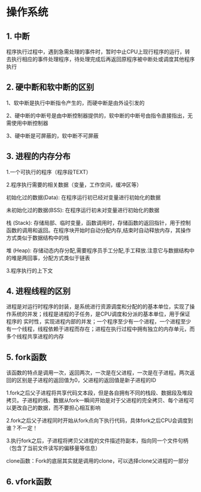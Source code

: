 # 操作系统

## 1. 中断

程序执行过程中，遇到急需处理的事件时，暂时中止CPU上现行程序的运行，转去执行相应的事件处理程序，待处理完成后再返回原程序被中断处或调度其他程序执行

## 2. 硬中断和软中断的区别

1、软中断是执行中断指令产生的，而硬中断是由外设引发的

2、硬中断的中断号是由中断控制器提供的，软中断的中断号由指令直接指出，无需使用中断控制器

3、硬中断是可屏蔽的，软中断不可屏蔽

## 3. 进程的内存分布

1.一个可执行的程序（程序段TEXT）

2.程序执行需要的相关数据（变量，工作空间，缓冲区等）

初始化过的数据(Data): 在程序运行初已经对变量进行初始化的数据

未初始化过的数据(BSS): 在程序运行初未对变量进行初始化的数据

栈 (Stack): 存储局部、临时变量，函数调用时，存储函数的返回指针，用于控制函数的调用和返回。在程序块开始时自动分配内存,结束时自动释放内存，其操作方式类似于数据结构中的栈

堆 (Heap): 存储动态内存分配,需要程序员手工分配,手工释放.注意它与数据结构中的堆是两回事，分配方式类似于链表

3.程序执行的上下文

## 4. 进程线程的区别

进程是对运行时程序的封装，是系统进行资源调度和分配的的基本单位，实现了操作系统的并发；线程是进程的子任务，是CPU调度和分派的基本单位，用于保证程序的 实时性，实现进程内部的并发；一个程序至少有一个进程，一个进程至少有一个线程，线程依赖于进程而存在；进程在执行过程中拥有独立的内存单元，而多个线程共享进程的内存

## 5. fork函数

该函数的特点是调用一次，返回两次，一次是在父进程，一次是在子进程。两次返回的区别是子进程的返回值为0，父进程的返回值是新子进程的ID

1.fork之后父子进程将共享代码文本段，但是各自拥有不同的栈段、数据段及堆段拷贝。子进程的栈、数据从fork一瞬间开始是对于父进程的完全拷贝、每个进程可以更改自己的数据，而不要担心相互影响

2.fork之后父子进程同时开始从fork点向下执行代码，具体fork之后CPU会调度到谁？不一定！

3.执行fork之后，子进程将拷贝父进程的文件描述符副本，指向同一个文件句柄（包含了当前文件读写的偏移量等信息）

clone函数：Fork的底层其实就是调用的clone，可以选择clone父进程的一部分

## 6. vfork函数

